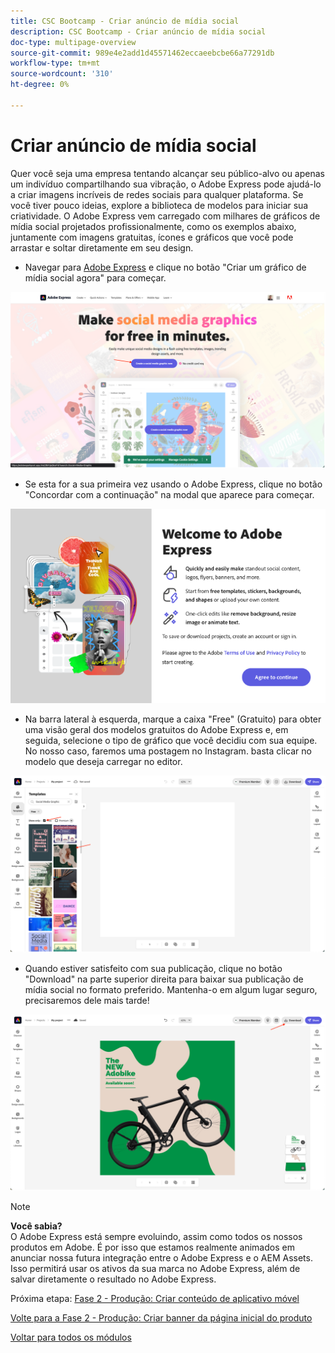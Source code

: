 ```yaml
---
title: CSC Bootcamp - Criar anúncio de mídia social
description: CSC Bootcamp - Criar anúncio de mídia social
doc-type: multipage-overview
source-git-commit: 989e4e2add1d45571462eccaeebcbe66a77291db
workflow-type: tm+mt
source-wordcount: '310'
ht-degree: 0%

---
```


# Criar anúncio de mídia social

Quer você seja uma empresa tentando alcançar seu público-alvo ou apenas um indivíduo compartilhando sua vibração, o Adobe Express pode ajudá-lo a criar imagens incríveis de redes sociais para qualquer plataforma. Se você tiver pouco ideias, explore a biblioteca de modelos para iniciar sua criatividade. O Adobe Express vem carregado com milhares de gráficos de mídia social projetados profissionalmente, como os exemplos abaixo, juntamente com imagens gratuitas, ícones e gráficos que você pode arrastar e soltar diretamente em seu design.

- Navegar para [Adobe Express](https://www.adobe.com/express/create/social-media-graphic) e clique no botão &quot;Criar um gráfico de mídia social agora&quot; para começar.

![Adobe Express home](./images/prod-express-home.png)

- Se esta for a sua primeira vez usando o Adobe Express, clique no botão &quot;Concordar com a continuação&quot; na modal que aparece para começar.

![Aceitar termos](./images/prod-express-terms.png)

- Na barra lateral à esquerda, marque a caixa &quot;Free&quot; (Gratuito) para obter uma visão geral dos modelos gratuitos do Adobe Express e, em seguida, selecione o tipo de gráfico que você decidiu com sua equipe. No nosso caso, faremos uma postagem no Instagram. basta clicar no modelo que deseja carregar no editor.

![Templates de criação](./images/prod-express-templates.png)

- Quando estiver satisfeito com sua publicação, clique no botão &quot;Download&quot; na parte superior direita para baixar sua publicação de mídia social no formato preferido. Mantenha-o em algum lugar seguro, precisaremos dele mais tarde!

![Resultado final](./images/prod-express-results.png)

>[!NOTE]
>
>**Você sabia?**\
>O Adobe Express está sempre evoluindo, assim como todos os nossos produtos em Adobe. É por isso que estamos realmente animados em anunciar nossa futura integração entre o Adobe Express e o AEM Assets. Isso permitirá usar os ativos da sua marca no Adobe Express, além de salvar diretamente o resultado no Adobe Express.

Próxima etapa: [Fase 2 - Produção: Criar conteúdo de aplicativo móvel](./app.md)

[Volte para a Fase 2 - Produção: Criar banner da página inicial do produto](./banner.md)

[Voltar para todos os módulos](../../overview.md)
